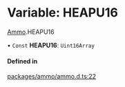# Variable: HEAPU16

[Ammo](../modules/Ammo.md).HEAPU16

• `Const` **HEAPU16**: `Uint16Array`

#### Defined in

[packages/ammo/ammo.d.ts:22](https://github.com/Orillusion/orillusion/blob/main/packages/ammo/ammo.d.ts#L22)
